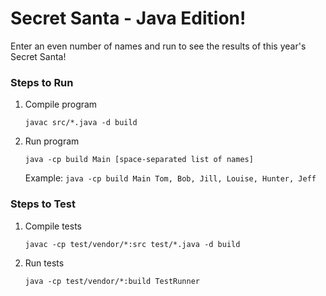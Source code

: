 # Secret Santa - Java Edition!

Enter an even number of names and run to see the results of this year's Secret Santa!

### **Steps to Run**

1. Compile program

    `javac src/*.java -d build`

2. Run program

    `java -cp build Main [space-separated list of names]`

    Example: `java -cp build Main Tom, Bob, Jill, Louise, Hunter, Jeff`

### **Steps to Test**

1. Compile tests

    `javac -cp test/vendor/*:src test/*.java -d build`

2. Run tests

    `java -cp test/vendor/*:build TestRunner`